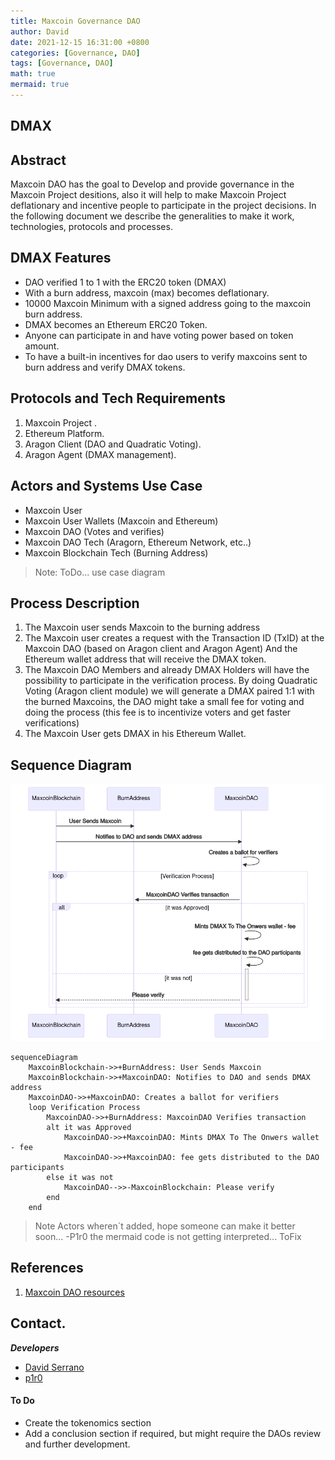 ```yaml
---
title: Maxcoin Governance DAO
author: David
date: 2021-12-15 16:31:00 +0800
categories: [Governance, DAO]
tags: [Governance, DAO]
math: true
mermaid: true
---
```

## DMAX


## Abstract

Maxcoin DAO has the goal to Develop and provide governance in the Maxcoin Project desitions, also it will help to make Maxcoin Project deflationary and incentive people to participate in the project decisions. In the following document we describe the generalities to make it work, technologies, protocols and processes.

 
## DMAX Features

* DAO verified 1 to 1 with the ERC20 token (DMAX)
* With a burn address, maxcoin (max) becomes deflationary.
* 10000 Maxcoin Minimum with a signed address going to the maxcoin burn address.
* DMAX becomes an Ethereum ERC20 Token.
* Anyone can participate in and have voting power based on token amount.
* To have a built-in incentives for dao users to verify maxcoins sent to burn address and verify DMAX tokens.

## Protocols and Tech Requirements

1. Maxcoin Project .
2. Ethereum Platform.
3. Aragon Client (DAO and Quadratic Voting).
4. Aragon Agent (DMAX management).

## Actors and Systems Use Case
* Maxcoin User 
* Maxcoin User Wallets (Maxcoin and Ethereum)
* Maxcoin DAO (Votes and verifies)
* Maxcoin DAO Tech (Aragorn, Ethereum Network, etc..)
* Maxcoin Blockchain Tech (Burning Address) 

> Note: ToDo... use case diagram

 
## Process Description

1. The Maxcoin user sends Maxcoin to the burning address
2. The Maxcoin user creates a request with the Transaction ID (TxID) at the Maxcoin DAO (based on Aragon client and Aragon Agent) And the Ethereum wallet address that will receive the DMAX token.
3. The Maxcoin DAO Members and already DMAX Holders will have the possibility to participate in the verification process. By doing Quadratic Voting (Aragon client module) we will generate a DMAX paired 1:1 with the burned Maxcoins, the DAO might take a small fee for voting and doing the process (this fee is to incentivize voters and get faster verifications)
4. The Maxcoin User gets DMAX in his  Ethereum Wallet.

## Sequence Diagram

![Sequence Diagram](/assets/img/posts/sequenceDiagramDAO.png)

```
sequenceDiagram
    MaxcoinBlockchain->>+BurnAddress: User Sends Maxcoin
    MaxcoinBlockchain->>+MaxcoinDAO: Notifies to DAO and sends DMAX address
    MaxcoinDAO->>+MaxcoinDAO: Creates a ballot for verifiers
    loop Verification Process
        MaxcoinDAO->>+BurnAddress: MaxcoinDAO Verifies transaction
        alt it was Approved
            MaxcoinDAO->>+MaxcoinDAO: Mints DMAX To The Onwers wallet - fee
            MaxcoinDAO->>+MaxcoinDAO: fee gets distributed to the DAO participants
        else it was not
            MaxcoinDAO-->>-MaxcoinBlockchain: Please verify
        end
    end

```

> Note Actors wheren´t added, hope someone can make it better soon... -P1r0
> the mermaid code is not getting interpreted... ToFix



## References

1. [Maxcoin DAO resources](/posts/dao-resources/)


## Contact.

***Developers***
- [David Serrano](https://twitter.com/getmaxcoin)
- [p1r0](mailto:p1r0@nethunters.xyz)


#### To Do

* Create the tokenomics section
* Add a conclusion section if required, but might require the DAOs review and further development.
